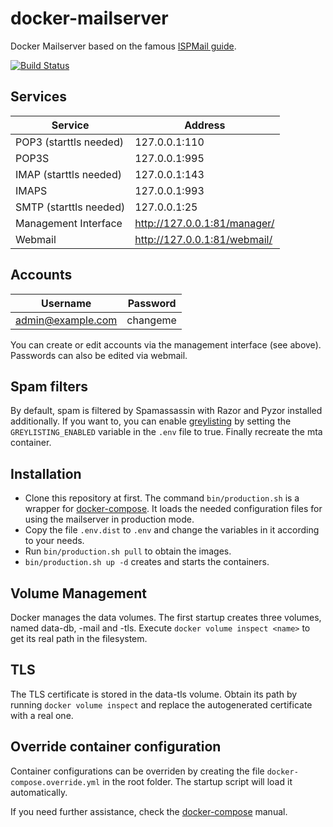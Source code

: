 docker-mailserver
=================

Docker Mailserver based on the famous [ISPMail guide](https://workaround.org/ispmail/).

[![Build Status](https://travis-ci.org/jeboehm/docker-mailserver.svg?branch=master)](https://travis-ci.org/jeboehm/docker-mailserver)

Services
--------
| Service                | Address                      |
| ---------------------- | ---------------------------- |
| POP3 (starttls needed) | 127.0.0.1:110                |
| POP3S                  | 127.0.0.1:995                |
| IMAP (starttls needed) | 127.0.0.1:143                |
| IMAPS                  | 127.0.0.1:993                |
| SMTP (starttls needed) | 127.0.0.1:25                 |
| Management Interface   | http://127.0.0.1:81/manager/ |
| Webmail                | http://127.0.0.1:81/webmail/ |

Accounts
--------
| Username          | Password |
| ----------------- | -------- |
| admin@example.com | changeme |

You can create or edit accounts via the management interface (see above).
Passwords can also be edited via webmail.

Spam filters
------------
By default, spam is filtered by Spamassassin with Razor and Pyzor installed additionally.
If you want to, you can enable [greylisting](https://en.wikipedia.org/wiki/Greylisting) by setting the `GREYLISTING_ENABLED` variable in the `.env` file to true.
Finally recreate the mta container.

Installation
------------
- Clone this repository at first. The command `bin/production.sh` is a wrapper for [docker-compose](https://docs.docker.com/compose/).
  It loads the needed configuration files for using the mailserver in production mode.
- Copy the file `.env.dist` to `.env` and change the variables in it according to your needs.
- Run `bin/production.sh pull` to obtain the images.
- `bin/production.sh up -d` creates and starts the containers.

Volume Management
-----------------
Docker manages the data volumes. The first startup creates three volumes, named data-db, -mail and -tls.
Execute `docker volume inspect <name>` to get its real path in the filesystem.

TLS
---
The TLS certificate is stored in the data-tls volume. Obtain its path by running `docker volume inspect`
and replace the autogenerated certificate with a real one.

Override container configuration
--------------------------------
Container configurations can be overriden by creating the file `docker-compose.override.yml` in the root folder.
The startup script will load it automatically.

If you need further assistance, check the [docker-compose](https://docs.docker.com/compose/) manual.
